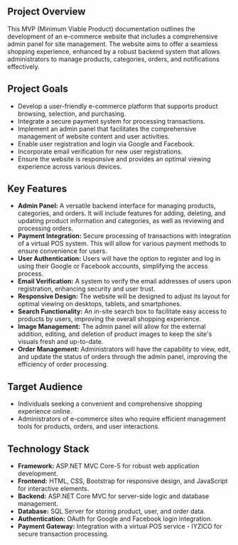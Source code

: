 ## Project Overview
This MVP (Minimum Viable Product) documentation outlines the development of an e-commerce website that includes a comprehensive admin panel for site management. The website aims to offer a seamless shopping experience, enhanced by a robust backend system that allows administrators to manage products, categories, orders, and notifications effectively.

## Project Goals
- Develop a user-friendly e-commerce platform that supports product browsing, selection, and purchasing.
- Integrate a secure payment system for processing transactions.
- Implement an admin panel that facilitates the comprehensive management of website content and user activities.
- Enable user registration and login via Google and Facebook.
- Incorporate email verification for new user registrations.
- Ensure the website is responsive and provides an optimal viewing experience across various devices.

## Key Features
- **Admin Panel:** A versatile backend interface for managing products, categories, and orders. It will include features for adding, deleting, and updating product information and categories, as well as reviewing and processing orders.
- **Payment Integration:** Secure processing of transactions with integration of a virtual POS system. This will allow for various payment methods to ensure convenience for users.
- **User Authentication:** Users will have the option to register and log in using their Google or Facebook accounts, simplifying the access process.
- **Email Verification:** A system to verify the email addresses of users upon registration, enhancing security and user trust.
- **Responsive Design:** The website will be designed to adjust its layout for optimal viewing on desktops, tablets, and smartphones.
- **Search Functionality:** An in-site search box to facilitate easy access to products by users, improving the overall shopping experience.
- **Image Management:** The admin panel will allow for the external addition, editing, and deletion of product images to keep the site's visuals fresh and up-to-date.
- **Order Management:** Administrators will have the capability to view, edit, and update the status of orders through the admin panel, improving the efficiency of order processing.

## Target Audience
- Individuals seeking a convenient and comprehensive shopping experience online.
- Administrators of e-commerce sites who require efficient management tools for products, orders, and user interactions.

## Technology Stack
- **Framework:** ASP.NET MVC Core-5 for robust web application development.
- **Frontend:** HTML, CSS, Bootstrap for responsive design, and JavaScript for interactive elements.
- **Backend:** ASP.NET Core MVC for server-side logic and database management.
- **Database:** SQL Server for storing product, user, and order data.
- **Authentication:** OAuth for Google and Facebook login integration.
- **Payment Gateway:** Integration with a virtual POS service - IYZICO for secure transaction processing.
